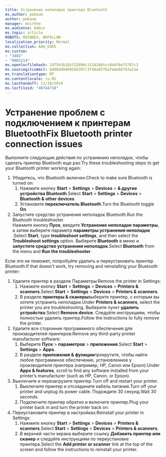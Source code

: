 ```yaml
---
title: Устранение неполадок принтера Bluetooth
ms.author: pebaum
author: pebaum
manager: mnirkhe
ms.audience: Admin
ms.topic: article
ROBOTS: NOINDEX, NOFOLLOW
localization_priority: Normal
ms.collection: Adm_O365
ms.custom:
- "3483"
- "9001214"
ms.openlocfilehash: 1975d3b1b5f22090c151826b5cc044f8ef3787c3
ms.sourcegitcommit: bd80dd0469556397c3f48a9276afe8e9d793a2ae
ms.translationtype: MT
ms.contentlocale: ru-RU
ms.lasthandoff: 12/19/2019
ms.locfileid: "40744718"
---
```

# <a name="fix-bluetooth-printer-connection-issues"></a><span data-ttu-id="65e48-102">Устранение проблем с подключением к принтерам Bluetooth</span><span class="sxs-lookup"><span data-stu-id="65e48-102">Fix Bluetooth printer connection issues</span></span>

<span data-ttu-id="65e48-103">Выполните следующие действия по устранению неполадок, чтобы сделать принтер Bluetooth еще раз:</span><span class="sxs-lookup"><span data-stu-id="65e48-103">Try these troubleshooting steps to get your Bluetooth printer working again:</span></span>


1. <span data-ttu-id="65e48-104">Убедитесь, что Bluetooth включен:</span><span class="sxs-lookup"><span data-stu-id="65e48-104">Check to make sure Bluetooth is turned on:</span></span>
    1. <span data-ttu-id="65e48-105">Нажмите кнопку **Start** > **Settings** > **Devices** > **& другие устройства Bluetooth**.</span><span class="sxs-lookup"><span data-stu-id="65e48-105">Select **Start** > **Settings** > **Devices** > **Bluetooth & other devices**.</span></span>
    2. <span data-ttu-id="65e48-106">Установите **переключатель Bluetooth**.</span><span class="sxs-lookup"><span data-stu-id="65e48-106">Turn the Bluetooth toggle **On**.</span></span>
2. <span data-ttu-id="65e48-107">Запустите средство устранения неполадок Bluetooth.</span><span class="sxs-lookup"><span data-stu-id="65e48-107">Run the Bluetooth troubleshooter.</span></span> <br>
    <span data-ttu-id="65e48-108">Нажмите кнопку **Пуск**, введите **Устранение неполадок параметры**, а затем выберите параметр **параметры устранения неполадок** .</span><span class="sxs-lookup"><span data-stu-id="65e48-108">Select **Start**, type **troubleshoot settings**, and then select the **Troubleshoot settings** option.</span></span> <span data-ttu-id="65e48-109">Выберите **Bluetooth** в меню и **запустите средство устранения неполадок**.</span><span class="sxs-lookup"><span data-stu-id="65e48-109">Select **Bluetooth** from the menu and **Run the troubleshooter**.</span></span>

<span data-ttu-id="65e48-110">Если это не поможет, попробуйте удалить и переустановить принтер Bluetooth:</span><span class="sxs-lookup"><span data-stu-id="65e48-110">If that doesn't work, try removing and reinstalling your Bluetooth printer:</span></span>

1. <span data-ttu-id="65e48-111">Удалите принтер в разделе Параметры:</span><span class="sxs-lookup"><span data-stu-id="65e48-111">Remove the printer in Settings:</span></span>
    1. <span data-ttu-id="65e48-112">Нажмите кнопку **Start** > **Settings** > **Devices** > **Printers & scanners**.</span><span class="sxs-lookup"><span data-stu-id="65e48-112">Select **Start** > **Settings** > **Devices** > **Printers & scanners**.</span></span>
    2. <span data-ttu-id="65e48-113">В разделе **принтеры & сканеры**выберите принтер, с которым вы хотите устранить неполадки.</span><span class="sxs-lookup"><span data-stu-id="65e48-113">Under **Printers & scanners**, select the printer you are troubleshooting.</span></span> <span data-ttu-id="65e48-114">Выберите пункт **удалить устройство**.</span><span class="sxs-lookup"><span data-stu-id="65e48-114">Select **Remove device**.</span></span> <span data-ttu-id="65e48-115">Следуйте инструкциям, чтобы полностью удалить принтер.</span><span class="sxs-lookup"><span data-stu-id="65e48-115">Follow the instructions to fully remove the printer.</span></span>
2. <span data-ttu-id="65e48-116">Удалите все сторонние программного обеспечения для производителей принтеров:</span><span class="sxs-lookup"><span data-stu-id="65e48-116">Remove any third-party printer manufacturer software:</span></span>
    1. <span data-ttu-id="65e48-117">Выберите **Пуск** > **параметров** > **приложения**.</span><span class="sxs-lookup"><span data-stu-id="65e48-117">Select **Start** > **Settings** > **Apps**.</span></span>
    2. <span data-ttu-id="65e48-118">В разделе **приложения & функции**прокрутите, чтобы найти любое программное обеспечение, установленное у производителя принтера (например, HP, Canon или Epson).</span><span class="sxs-lookup"><span data-stu-id="65e48-118">Under **Apps & features**, scroll to find any software installed from your printer’s manufacturer (such as HP, Canon, or Epson).</span></span>
3. <span data-ttu-id="65e48-119">Выключите и перезагрузите принтер.</span><span class="sxs-lookup"><span data-stu-id="65e48-119">Turn off and restart your printer.</span></span>
   1. <span data-ttu-id="65e48-120">Выключите принтер и отсоедините кабель питания.</span><span class="sxs-lookup"><span data-stu-id="65e48-120">Turn off your printer and unplug its power cable.</span></span> <span data-ttu-id="65e48-121">Подождите 30 секунд.</span><span class="sxs-lookup"><span data-stu-id="65e48-121">Wait 30 seconds.</span></span> 
   2. <span data-ttu-id="65e48-122">Подключите принтер обратно и включите принтер.</span><span class="sxs-lookup"><span data-stu-id="65e48-122">Plug your printer back in and turn the printer back on.</span></span>
4. <span data-ttu-id="65e48-123">Переустановите принтер в настройках:</span><span class="sxs-lookup"><span data-stu-id="65e48-123">Reinstall your printer in Settings:</span></span>
    1. <span data-ttu-id="65e48-124">Нажмите кнопку **Start** > **Settings** > **Devices** > **Printers & scanners**.</span><span class="sxs-lookup"><span data-stu-id="65e48-124">Select **Start** > **Settings** > **Devices** > **Printers & scanners**.</span></span>
    2. <span data-ttu-id="65e48-125">В верхней части экрана выберите ссылку **Добавить принтер или сканер** и следуйте инструкциям по переустановке принтера.</span><span class="sxs-lookup"><span data-stu-id="65e48-125">Select the **Add printer or scanner** link at the top of the screen and follow the instructions to reinstall your printer.</span></span>
